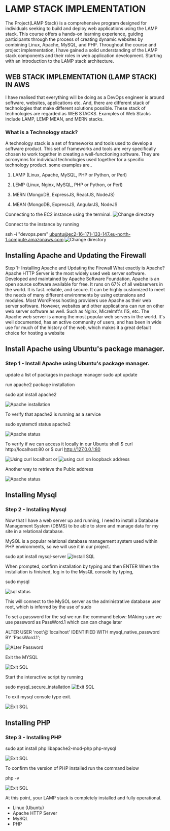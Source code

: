 # LAMP STACK IMPLEMENTATION
The Project(LAMP Stack) is a comprehensive program designed for individuals seeking to build and deploy web
applications using the LAMP stack. This course offers a hands-on learning experience, guiding participants through the
process of creating dynamic websites by combining Linux, Apache, MySQL, and PHP. Throughout the course and project
implementation, I have gained a solid understanding of the LAMP stack components and their roles in web
application development. Starting with an introduction to the LAMP stack architecture.

## WEB STACK IMPLEMENTATION (LAMP STACK) IN AWS
I have realised that everything will be doing as a DevOps engineer is
around software, websites, applications etc. And, there are different stack of technologies that make different solutions
possible. These stack of technologies are regarded as WEB STACKS. Examples of Web Stacks include LAMP, LEMP
MEAN, and MERN stacks.

### What is a Technology stack?
A technology stack is a set of frameworks and tools used to develop a software product. This set of frameworks and
tools are very specifically chosen to work together in creating a well-functioning software. They are acronymns for
individual technologies used together for a specific technology product. some examples are..

1. LAMP (Linux, Apache, MySQL, PHP or Python, or Perl)

2. LEMP (Linux, Nginx, MySQL, PHP or Python, or Perl)

3. MERN (MongoDB, ExpressJS, ReactJS, NodeJS)

4. MEAN (MongoDB, ExpressJS, AngularJS, NodeJS

Connecting to the EC2 instance using the terminal.
![Change directory](LAMPSTACK_IMAGES/cd.png)

Connect to the instance by running

ssh -i "devops.pem" ubuntu@ec2-16-171-133-147.eu-north-1.compute.amazonaws.com
![Change directory](LAMPSTACK_IMAGES/instanceconnection.png)

## Installing Apache and Updating the Firewall
Step 1- Installing Apache and Updating the Firewall
What exactly is Apache?
Apache HTTP Server is the most widely used web server software. Developed and maintained by Apache Software
Foundation, Apache is an open source software available for free. It runs on 67% of all webservers in the world. It is fast.
reliable, and secure. It can be highly customized to meet the needs of many different environments by using extensions
and modules. Most WordPress hosting providers use Apache as their web server software. However, websites and
other applications can run on other web server software as well. Such as Nginx, Micrelmft's l1S, etc.
The Apache web server is among the most popular web servers in the world. It's well documented, has an active
community of users, and has been in wide use for much of the history of the web, which makes it a great default choice
for hosting a website
## Install Apache using Ubuntu's package manager.
### Step 1 - Install Apache using Ubuntu's package manager.
update a list of packages in package manager
sudo apt update

run apache2 package installation

sudo apt install apache2

![Apache installation](LAMPSTACK_IMAGES/apacheinstall.png)

To verify that apache2 is running as a service

sudo systemctl status apache2

![Apache status](LAMPSTACK_IMAGES/apachestatus.png)

To verify if we can access it locally in our Ubuntu shell
$ curl http://localhost:80
or
$ curl http://127.0.0.1:80

![Using curl localhost](LAMPSTACK_IMAGES/curl1.png)
or
![using curl on loopback address](LAMPSTACK_IMAGES/curl2.png)

Another way to retrieve the Pubic address

![Apache status](LAMPSTACK_IMAGES/apache2works.png)

## Installing Mysql
### Step 2 - Installing Mysql

Now that I have a web server up and running, I need to install a Database Management System (DBMS) to be able
to store and manage data for my site in a relational database. 

MySQL is a popular relational database management
system used within PHP environments, so we will use it in our project.

sudo apt install mysql-server
![Install SQL](LAMPSTACK_IMAGES/sqlinstall.png)

When prompted, confirm installation by typing and then ENTER
When the installation is finished, log in to the MysQL console by typing,

sudo mysql

![sql status](LAMPSTACK_IMAGES/sudomysql.png)

This will connect to the MySOL server as the administrative database user root, which is inferred by the use of sudo

To set a password for the sql we run the command below: MAking sure we use password as PassWord.1 which can can chage later

ALTER USER 'root'@'localhost' IDENTIFIED WITH mysql_native_password BY 'PassWord.1';

![ALter Password](LAMPSTACK_IMAGES/alterapsswd.png)

Exit the MYSQL

![Exit SQL](LAMPSTACK_IMAGES/exitsql.png)

Start the interactive script by running

sudo mysql_secure_installation
![Exit SQL](LAMPSTACK_IMAGES/securesql.png)

To exit mysql console type exit.

![Exit SQL](LAMPSTACK_IMAGES/exitsql.png)

## Installing PHP
### Step 3 - Installing PHP

sudo apt install php libapache2-mod-php php-mysql


![Exit SQL](LAMPSTACK_IMAGES/phpinstall.png)

To confirm the version of PHP installed run the command below

php -v

![Exit SQL](LAMPSTACK_IMAGES/phpinstllconfirmed.png)

At this point, your LAMP stack is completely installed and fully operational.
- Linux (Ubuntu)
- Apache HTTP Server
- MySQL
- PHP



